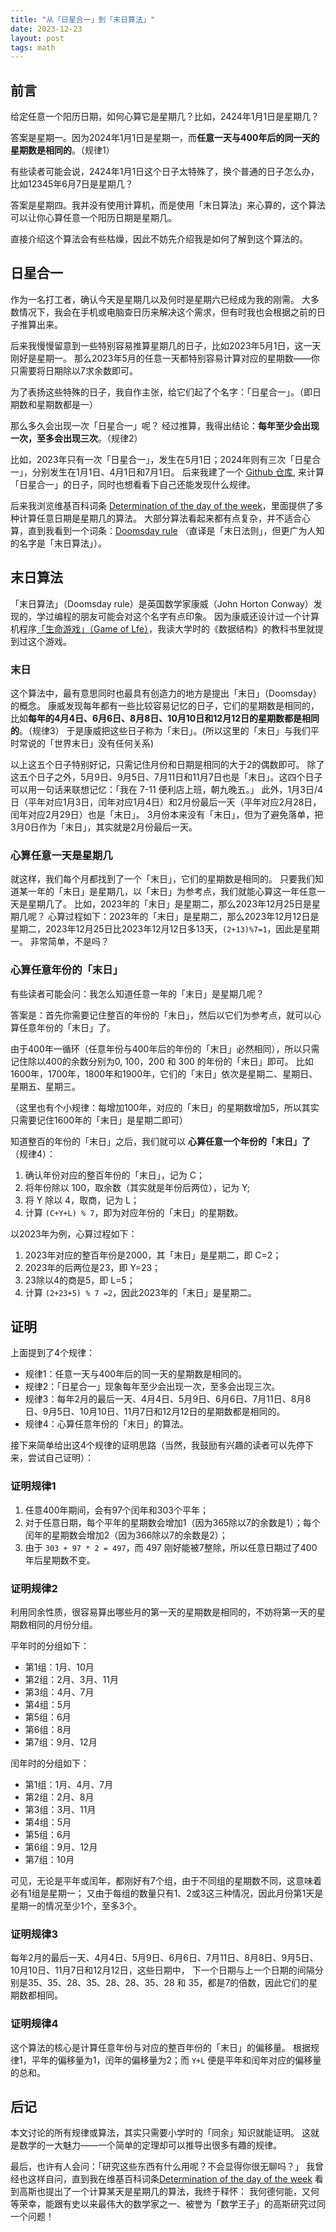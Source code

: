 ```yaml
---
title: "从「日星合一」到「末日算法」"
date: 2023-12-23
layout: post
tags: math
---
```


## 前言

给定任意一个阳历日期，如何心算它是星期几？比如，2424年1月1日是星期几？

答案是星期一。因为2024年1月1日是星期一，而**任意一天与400年后的同一天的星期数是相同的**。（规律1）

有些读者可能会说，2424年1月1日这个日子太特殊了，换个普通的日子怎么办，比如12345年6月7日是星期几？

答案是星期四。我并没有使用计算机，而是使用「末日算法」来心算的，这个算法可以让你心算任意一个阳历日期是星期几。

直接介绍这个算法会有些枯燥，因此不妨先介绍我是如何了解到这个算法的。

## 日星合一

作为一名打工者，确认今天是星期几以及何时是星期六已经成为我的刚需。
大多数情况下，我会在手机或电脑查日历来解决这个需求，但有时我也会根据之前的日子推算出来。

后来我慢慢留意到一些特别容易推算星期几的日子，比如2023年5月1日，这一天刚好是星期一。
那么2023年5月的任意一天都特别容易计算对应的星期数——你只需要将日期除以7求余数即可。

为了表扬这些特殊的日子，我自作主张，给它们起了个名字：「日星合一」。（即日期数和星期数都是一）

那么多久会出现一次「日星合一」呢？
经过推算，我得出结论：**每年至少会出现一次，至多会出现三次**。（规律2）

比如，2023年只有一次「日星合一」，发生在5月1日；2024年则有三次「日星合一」，分别发生在1月1日、4月1日和7月1日。
后来我建了一个 [Github 仓库][1], 来计算「日星合一」的日子，同时也想看看下自己还能发现什么规律。

后来我浏览维基百科词条 [Determination of the day of the week][2]，里面提供了多种计算任意日期是星期几的算法。
大部分算法看起来都有点复杂，并不适合心算，直到我看到一个词条：[Doomsday rule][3] （直译是「末日法则」，但更广为人知的名字是「末日算法」）。

## 末日算法

「末日算法」（Doomsday rule）是英国数学家康威（John Horton Conway）发现的，学过编程的朋友可能会对这个名字有点印象。
因为康威还设计过一个计算机程序[「生命游戏」（Game of Lfe）][4]，我读大学时的《数据结构》的教科书里就提到过这个游戏。

### 末日

这个算法中，最有意思同时也最具有创造力的地方是提出「末日」（Doomsday）的概念。
康威发现每年都有一些比较容易记忆的日子，它们的星期数是相同的，比如**每年的4月4日、6月6日、8月8日、10月10日和12月12日的星期数都是相同的**。（规律3）
于是康威把这些日子称为「末日」。(所以这里的「末日」与我们平时常说的「世界末日」没有任何关系)

以上这五个日子特别好记，只需记住月份和日期是相同的大于2的偶数即可。
除了这五个日子之外，5月9日、9月5日、7月11日和11月7日也是「末日」。这四个日子可以用一句话来联想记忆：「我在 7-11 便利店上班，朝九晚五。」
此外，1月3日/4日（平年对应1月3日，闰年对应1月4日）和2月份最后一天（平年对应2月28日，闰年对应2月29日）也是「末日」。
3月份本来没有「末日」，但为了避免落单，把3月0日作为「末日」，其实就是2月份最后一天。

### 心算任意一天是星期几

就这样，我们每个月都找到了一个「末日」，它们的星期数是相同的。
只要我们知道某一年的「末日」是星期几，以「末日」为参考点，我们就能心算这一年任意一天是星期几了。
比如，2023年的「末日」是星期二，那么2023年12月25日是星期几呢？
心算过程如下：2023年的「末日」是星期二，那么2023年12月12日是星期二，2023年12月25日比2023年12月12日多13天，`(2+13)%7=1`，因此是星期一。
非常简单，不是吗？

### 心算任意年份的「末日」

有些读者可能会问：我怎么知道任意一年的「末日」是星期几呢？

答案是：首先你需要记住整百的年份的「末日」，然后以它们为参考点，就可以心算任意年份的「末日」了。

由于400年一循环（任意年份与400年后的年份的「末日」必然相同），所以只需记住除以400的余数分别为0, 100，200 和 300 的年份的「末日」即可。
比如 1600年，1700年，1800年和1900年，它们的「末日」依次是星期二、星期日、星期五、星期三。

（这里也有个小规律：每增加100年，对应的「末日」的星期数增加5，所以其实只需要记住1600年的「末日」是星期二即可）

知道整百的年份的「末日」之后，我们就可以 **心算任意一个年份的「末日」了**（规律4）：

1. 确认年份对应的整百年份的「末日」，记为 C；
2. 将年份除以 100，取余数（其实就是年份后两位），记为 Y;
3. 将 Y 除以 4，取商，记为 L；
4. 计算 `(C+Y+L) % 7`，即为对应年份的「末日」的星期数。

以2023年为例，心算过程如下：

1. 2023年对应的整百年份是2000，其「末日」是星期二，即 C=2；
2. 2023年的后两位是23，即 Y=23；
3. 23除以4的商是5，即 L=5；
4. 计算 `(2+23+5) % 7 =2`，因此2023年的「末日」是星期二。

## 证明

上面提到了4个规律：

- 规律1：任意一天与400年后的同一天的星期数是相同的。
- 规律2：「日星合一」现象每年至少会出现一次，至多会出现三次。
- 规律3：每年2月的最后一天、4月4日、5月9日、6月6日、7月11日、8月8日、9月5日、10月10日、11月7日和12月12日的星期数都是相同的。
- 规律4：心算任意年份的「末日」的算法。

接下来简单给出这4个规律的证明思路（当然，我鼓励有兴趣的读者可以先停下来，尝试自己证明）：

### 证明规律1

1. 任意400年期间，会有97个闰年和303个平年；
2. 对于任意日期，每个平年的星期数会增加1（因为365除以7的余数是1）；每个闰年的星期数会增加2（因为366除以7的余数是2）；
3. 由于 `303 + 97 * 2 = 497`，而 497 刚好能被7整除，所以任意日期过了400年后星期数不变。

### 证明规律2

利用同余性质，很容易算出哪些月的第一天的星期数是相同的，不妨将第一天的星期数相同的月份分组。

平年时的分组如下：

- 第1组：1月、10月
- 第2组：2月、3月、11月
- 第3组：4月、7月
- 第4组：5月
- 第5组：6月
- 第6组：8月
- 第7组：9月、12月

闰年时的分组如下：

- 第1组：1月、4月、7月
- 第2组：2月、8月
- 第3组：3月、11月
- 第4组：5月
- 第5组：6月
- 第6组：9月、12月
- 第7组：10月

可见，无论是平年或闰年，都刚好有7个组，由于不同组的星期数不同，这意味着必有1组是星期一；
又由于每组的数量只有1、2或3这三种情况，因此月份第1天是星期一的情况至少1个，至多3个。

### 证明规律3

每年2月的最后一天、4月4日、5月9日、6月6日、7月11日、8月8日、9月5日、10月10日、11月7日和12月12日，这些日期中，
下一个日期与上一个日期的间隔分别是35、35、28、35、28、28、35、28 和 35，都是7的倍数，因此它们的星期数都相同。

### 证明规律4

这个算法的核心是计算任意年份与对应的整百年份的「末日」的偏移量。
根据规律1，平年的偏移量为1，闰年的偏移量为2；而 `Y+L` 便是平年和闰年对应的偏移量的总和。

## 后记

本文讨论的所有规律或算法，其实只需要小学时的「同余」知识就能证明。
这就是数学的一大魅力——一个简单的定理却可以推导出很多有趣的规律。

最后，也许有人会问：「研究这些东西有什么用呢？不会显得你很无聊吗？」
我曾经也这样自问，直到我在维基百科词条[Determination of the day of the week][2] 看到高斯也提出了一个计算某天是星期几的算法，我终于释怀：
我何德何能，又何等荣幸，能跟有史以来最伟大的数学家之一、被誉为「数学王子」的高斯研究过同一个问题！

  [1]: https://github.com/whl1729/day-of-the-week/tree/master/month-week-unity
  [2]: https://en.m.wikipedia.org/wiki/Determination_of_the_day_of_the_week
  [3]: https://en.m.wikipedia.org/wiki/Doomsday_rule
  [4]: https://baike.baidu.com/item/康威生命游戏/22668799
